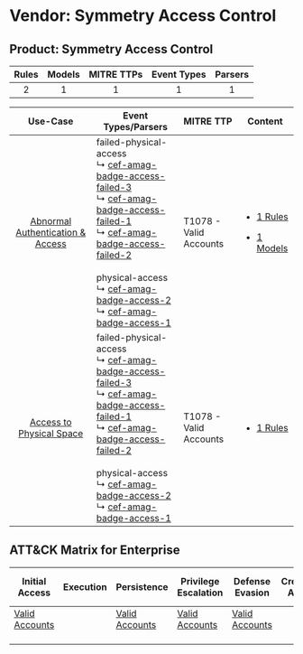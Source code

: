 Vendor: Symmetry Access Control
===============================
Product: Symmetry Access Control
--------------------------------
| Rules | Models | MITRE TTPs | Event Types | Parsers |
|:-----:|:------:|:----------:|:-----------:|:-------:|
|   2   |   1    |     1      |      1      |    1    |

|                                           Use-Case                                           | Event Types/Parsers                                                                                                                                                                                                                                                                                                                                                                                                                                                                                                     | MITRE TTP                  | Content                                                                                                                                                     |
|:--------------------------------------------------------------------------------------------:| ----------------------------------------------------------------------------------------------------------------------------------------------------------------------------------------------------------------------------------------------------------------------------------------------------------------------------------------------------------------------------------------------------------------------------------------------------------------------------------------------------------------------- | -------------------------- | ----------------------------------------------------------------------------------------------------------------------------------------------------------- |
| [Abnormal Authentication & Access](../../../UseCases/uc_abnormal_authentication_&_access.md) |  failed-physical-access<br> ↳ [cef-amag-badge-access-failed-3](Parsers/parserContent_cef-amag-badge-access-failed-3.md)<br> ↳ [cef-amag-badge-access-failed-1](Parsers/parserContent_cef-amag-badge-access-failed-1.md)<br> ↳ [cef-amag-badge-access-failed-2](Parsers/parserContent_cef-amag-badge-access-failed-2.md)<br><br> physical-access<br> ↳ [cef-amag-badge-access-2](Parsers/parserContent_cef-amag-badge-access-2.md)<br> ↳ [cef-amag-badge-access-1](Parsers/parserContent_cef-amag-badge-access-1.md)<br> | T1078 - Valid Accounts<br> | [<ul><li>1 Rules</li></ul><ul><li>1 Models</li></ul>](Rules_Models/r_m_symmetry_access_control_symmetry_access_control_Abnormal_Authentication_&_Access.md) |
|         [Access to Physical Space](../../../UseCases/uc_access_to_physical_space.md)         |  failed-physical-access<br> ↳ [cef-amag-badge-access-failed-3](Parsers/parserContent_cef-amag-badge-access-failed-3.md)<br> ↳ [cef-amag-badge-access-failed-1](Parsers/parserContent_cef-amag-badge-access-failed-1.md)<br> ↳ [cef-amag-badge-access-failed-2](Parsers/parserContent_cef-amag-badge-access-failed-2.md)<br><br> physical-access<br> ↳ [cef-amag-badge-access-2](Parsers/parserContent_cef-amag-badge-access-2.md)<br> ↳ [cef-amag-badge-access-1](Parsers/parserContent_cef-amag-badge-access-1.md)<br> | T1078 - Valid Accounts<br> | [<ul><li>1 Rules</li></ul>](Rules_Models/r_m_symmetry_access_control_symmetry_access_control_Access_to_Physical_Space.md)                                   |

ATT&CK Matrix for Enterprise
----------------------------
| Initial Access                                                      | Execution | Persistence                                                         | Privilege Escalation                                                | Defense Evasion                                                     | Credential Access | Discovery | Lateral Movement | Collection | Command and Control | Exfiltration | Impact |
| ------------------------------------------------------------------- | --------- | ------------------------------------------------------------------- | ------------------------------------------------------------------- | ------------------------------------------------------------------- | ----------------- | --------- | ---------------- | ---------- | ------------------- | ------------ | ------ |
| [Valid Accounts](https://attack.mitre.org/techniques/T1078)<br><br> |           | [Valid Accounts](https://attack.mitre.org/techniques/T1078)<br><br> | [Valid Accounts](https://attack.mitre.org/techniques/T1078)<br><br> | [Valid Accounts](https://attack.mitre.org/techniques/T1078)<br><br> |                   |           |                  |            |                     |              |        |